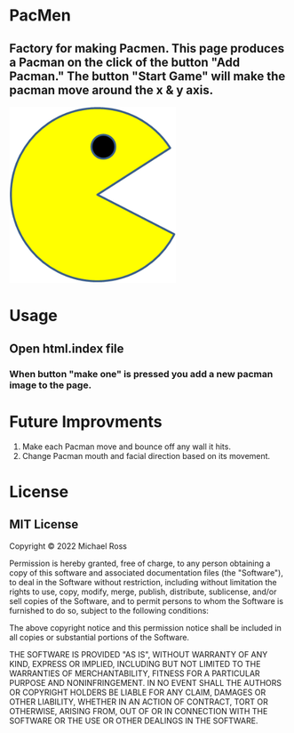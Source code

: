 # PacMen
## Factory for making Pacmen. This page produces a Pacman on the click of the button "Add Pacman." The button "Start Game" will make the pacman move around the x & y axis.  
<img src="./Images/PacMan1.png" width='300'/>

# Usage 
## Open html.index file
### When button "make one" is pressed you add a new pacman image to the page.

# Future Improvments
<ol> 
<li> Make each Pacman move and bounce off any wall it hits. </li>
<li> Change Pacman mouth and facial direction based on its movement.</li>
</ol>

# License
## MIT License
Copyright © 2022 Michael Ross

Permission is hereby granted, free of charge, to any person obtaining a copy
of this software and associated documentation files (the "Software"), to deal
in the Software without restriction, including without limitation the rights
to use, copy, modify, merge, publish, distribute, sublicense, and/or sell
copies of the Software, and to permit persons to whom the Software is
furnished to do so, subject to the following conditions:

The above copyright notice and this permission notice shall be included in all
copies or substantial portions of the Software.

THE SOFTWARE IS PROVIDED "AS IS", WITHOUT WARRANTY OF ANY KIND, EXPRESS OR
IMPLIED, INCLUDING BUT NOT LIMITED TO THE WARRANTIES OF MERCHANTABILITY,
FITNESS FOR A PARTICULAR PURPOSE AND NONINFRINGEMENT. IN NO EVENT SHALL THE
AUTHORS OR COPYRIGHT HOLDERS BE LIABLE FOR ANY CLAIM, DAMAGES OR OTHER
LIABILITY, WHETHER IN AN ACTION OF CONTRACT, TORT OR OTHERWISE, ARISING FROM,
OUT OF OR IN CONNECTION WITH THE SOFTWARE OR THE USE OR OTHER DEALINGS IN THE
SOFTWARE.
